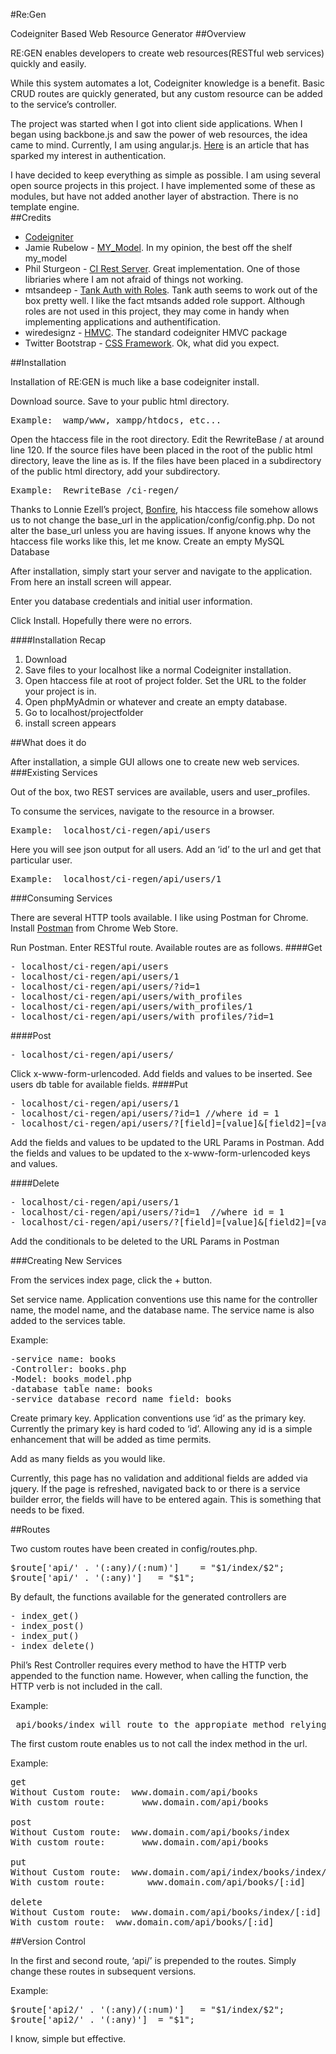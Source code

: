 #Re:Gen

Codeigniter Based Web Resource Generator
##Overview

RE:GEN enables developers to create web resources(RESTful web services) quickly and easily. 

While this system automates a lot, Codeigniter knowledge is a benefit.  Basic CRUD routes are quickly generated, but any custom resource can be added to the service’s controller.

The project was started when I got into client side applications.  When I began using backbone.js and saw the power of web resources, the idea came to mind.  Currently, I am using angular.js.  [Here](http://www.espeo.pl/2012/02/26/authentication-in-angularjs-application) is an article that has sparked my interest in authentication.

I have decided to keep everything as simple as possible.  I am using several open source projects in this project.  I have implemented some of these as modules, but have not added another layer of abstraction.  There is no template engine.  
##Credits

- [Codeigniter](http://ellislab.com/codeigniter)
- Jamie Rubelow - [MY_Model](https://github.com/jamierumbelow/codeigniter-base-model). In my opinion, the best off the shelf my_model
- Phil Sturgeon - [CI Rest Server](https://github.com/philsturgeon/codeigniter-restserver).  Great implementation.  One of those libriaries    where I am not afraid of things not working.
- mtsandeep - [Tank Auth with Roles](https://bitbucket.org/mtsandeep/tank-auth-with-roles/wiki/Home).  Tank auth seems to work out of the box pretty well.  I like the fact mtsands added role support.  Although roles are not used in this project, they may come in handy when implementing applications and authentification.  
- wiredesignz - [HMVC](https://bitbucket.org/wiredesignz/codeigniter-modular-extensions-hmvc).  The standard codeigniter HMVC package
- Twitter Bootstrap - [CSS Framework](http://twitter.github.com/bootstrap/).  Ok, what did you expect.


##Installation

Installation of RE:GEN is much like a base codeigniter install.

Download source.
Save to your public html directory. 
<pre>
Example:  wamp/www, xampp/htdocs, etc...
</pre>
Open the htaccess file in the root directory.  Edit the RewriteBase / at around line 120. If the source files have been placed in the root of the public html directory, leave the line as is.  If the files have been placed in a subdirectory of the public html directory, add your subdirectory.
<pre>
Example:  RewriteBase /ci-regen/
</pre>
Thanks to Lonnie Ezell’s project, [Bonfire](https://github.com/ci-bonfire/Bonfire), his htaccess file somehow allows us to not change the base_url in the application/config/config.php.  Do not alter the base_url unless you are having issues.  If anyone knows why the htaccess file works like this, let me know.
Create an empty MySQL Database

After installation, simply start your server and navigate to the application.  From here an install screen will appear.  

Enter you database credentials and initial user information.  

Click Install.  Hopefully there were no errors.  

####Installation Recap

1.  Download
2.  Save files to your localhost like a normal Codeigniter installation.
3.  Open htaccess file at root of project folder.  Set the URL to the folder your project is in.
4.  Open phpMyAdmin or whatever and create an empty database.
5.  Go to localhost/projectfolder
6.  install screen appears


##What does it do

After installation, a simple GUI allows one to create new web services.  
###Existing Services

Out of the box, two REST services are available, users and user_profiles.

To consume the services, navigate to the resource in a browser.  
<pre>
Example:  localhost/ci-regen/api/users
</pre>

Here you will see json output for all users.  Add an ‘id’ to the url and get that particular user.
<pre>
Example:  localhost/ci-regen/api/users/1
</pre>
###Consuming Services

There are several HTTP tools available.  I like using Postman for Chrome.  Install [Postman](https://chrome.google.com/webstore/detail/postman-rest-client/fdmmgilgnpjigdojojpjoooidkmcomcm?utm_source=chrome-ntp-icon) from Chrome Web Store.

Run Postman.  Enter RESTful route. Available routes are as follows.
####Get
<pre>
- localhost/ci-regen/api/users
- localhost/ci-regen/api/users/1
- localhost/ci-regen/api/users/?id=1
- localhost/ci-regen/api/users/with_profiles
- localhost/ci-regen/api/users/with_profiles/1
- localhost/ci-regen/api/users/with_profiles/?id=1
</pre>
####Post
<pre>
- localhost/ci-regen/api/users/
</pre>
Click x-www-form-urlencoded. 
Add fields and values to be inserted. See users db table for available fields.
####Put
<pre>
- localhost/ci-regen/api/users/1
- localhost/ci-regen/api/users/?id=1 //where id = 1
- localhost/ci-regen/api/users/?[field]=[value]&[field2]=[value2] where field = value and where field2 = value2
</pre>
Add the fields and values to be updated to the URL Params in Postman.
Add the fields and values to be updated to the x-www-form-urlencoded keys and values.

####Delete
<pre>
- localhost/ci-regen/api/users/1
- localhost/ci-regen/api/users/?id=1  //where id = 1
- localhost/ci-regen/api/users/?[field]=[value]&[field2]=[value2] //where field=value and where field2 = value2
</pre>
Add the conditionals to be deleted to the URL Params in Postman

###Creating New Services 

From the services index page, click the + button.

Set service name.  Application conventions use this name for the controller name, the model name, and the database name.  The service name is also added to the services table.  

Example:

<pre>
-service name: books
-Controller: books.php
-Model: books_model.php
-database table name: books
-service database record name field: books
</pre>

Create primary key.  Application conventions use ‘id’ as the primary key.  Currently the primary key is hard coded to ‘id’.  Allowing any id is a simple enhancement that will be added as time permits.

Add as many fields as you would like.	

Currently, this page has no validation and additional fields are added via jquery.  If the page is refreshed, navigated back to or there is a service builder error, the fields will have to be entered again.  This is something that needs to be fixed.



##Routes

Two custom routes have been created in config/routes.php.

<pre>
$route['api/' . '(:any)/(:num)']	= "$1/index/$2";
$route['api/' . '(:any)']	= "$1";
</pre>

By default, the functions available for the generated controllers are
<pre>
- index_get()
- index_post()
- index_put()
- index_delete()
</pre>
Phil’s Rest Controller requires every method to have the HTTP verb appended to the function name.  However, when calling the function, the HTTP verb is not included in the call.

Example:

<pre>
 api/books/index will route to the appropiate method relying on the HTTP headers.
</pre>
The first custom route enables us to not call the index method in the url.

Example:

<pre>
get
Without Custom route:  www.domain.com/api/books
With custom route:       www.domain.com/api/books

post
Without Custom route:  www.domain.com/api/books/index
With custom route:       www.domain.com/api/books

put
Without Custom route:  www.domain.com/api/index/books/index/[:id]
With custom route:        www.domain.com/api/books/[:id]

delete
Without Custom route:  www.domain.com/api/books/index/[:id]
With custom route:  www.domain.com/api/books/[:id]
</pre>
##Version Control

In the first and second route, ‘api/’ is prepended to the routes.  Simply change these routes in subsequent versions.  

Example:

<pre>
$route['api2/' . '(:any)/(:num)']	= "$1/index/$2";
$route['api2/' . '(:any)']	= "$1";
</pre>

I know, simple but effective.


